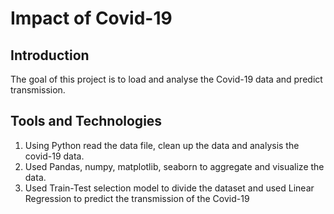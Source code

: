 # Impact of Covid-19
## Introduction
The goal of this project is to load and analyse the Covid-19 data and predict transmission.
## Tools and Technologies
1. Using Python read the data file, clean up the data and analysis the covid-19 data.
2. Used Pandas, numpy, matplotlib, seaborn to aggregate and visualize the data.
3. Used Train-Test selection model to divide the dataset and used Linear Regression to predict the transmission of the Covid-19

